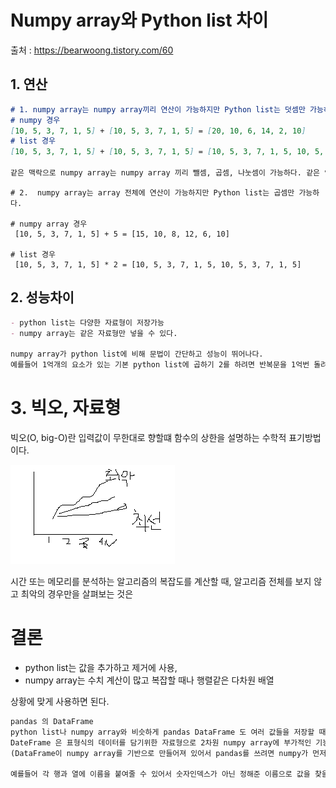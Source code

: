 # Numpy array와 Python list 차이

출처 : https://bearwoong.tistory.com/60

## 1. 연산

```markdown
# 1. numpy array는 numpy array끼리 연산이 가능하지만 Python list는 덧셈만 가능하다.
# numpy 경우
[10, 5, 3, 7, 1, 5] + [10, 5, 3, 7, 1, 5] = [20, 10, 6, 14, 2, 10]
# list 경우
[10, 5, 3, 7, 1, 5] + [10, 5, 3, 7, 1, 5] = [10, 5, 3, 7, 1, 5, 10, 5, 3, 7, 1, 5] 

같은 맥락으로 numpy array는 numpy array 끼리 뺄셈, 곱셈, 나눗셈이 가능하다. 같은 인덱스에 있는 값들끼리 연산해준다. Pythom list는 리스트끼리 뺄셈, 곱셈, 나눗셈을 하면 오류가 난다.
```



```
# 2.  numpy array는 array 전체에 연산이 가능하지만 Python list는 곱셈만 가능하다.

# numpy array 경우 
 [10, 5, 3, 7, 1, 5] + 5 = [15, 10, 8, 12, 6, 10]

# list 경우
 [10, 5, 3, 7, 1, 5] * 2 = [10, 5, 3, 7, 1, 5, 10, 5, 3, 7, 1, 5]
```



## 2. 성능차이

```markdown
- python list는 다양한 자료형이 저장가능 
- numpy array는 같은 자료형만 넣을 수 있다. 

numpy array가 python list에 비해 문법이 간단하고 성능이 뛰어나다.
예를들어 1억개의 요소가 있는 기본 python list에 곱하기 2를 하려면 반복문을 1억번 돌려야 하는데 numpy array는 그냥 * 2 만 붙여주면 된다. 문법이 간단할 뿐만 아니라 실제 실행했을 때도 numpy array가 훨씬 짧은 시간에 연산을 마친다.

```



# 3. 빅오, 자료형

빅오(O, big-O)란 입력값이 무한대로 향할떄 함수의 상한을 설명하는 수학적 표기방법이다.



![image-20220321212701636](List_array.assets/image-20220321212701636.png)

시간 또는 메모리를 분석하는 알고리즘의 복잡도를 계산할 때, 알고리즘 전체를 보지 않고 최악의 경우만을 살펴보는 것은 

# 결론

- python list는 값을 추가하고 제거에 사용,
- numpy array는 수치 계산이 많고 복잡할 때나 행렬같은 다차원 배열

상황에 맞게 사용하면 된다.



```markdown
pandas 의 DataFrame
python list나 numpy array와 비슷하게 pandas DataFrame 도 여러 값들을 저장할 때 쓰인다.
DateFrame 은 표형식의 데이터를 담기위한 자료형으로 2차원 numpy array에 부가적인 기능이 추가된 것이다. 
(DataFrame이 numpy array를 기반으로 만들어져 있어서 pandas를 쓰려면 numpy가 먼저 설치되어 있어야한다.)

예를들어 각 행과 열에 이름을 붙여줄 수 있어서 숫자인덱스가 아닌 정해준 이름으로 값을 찾을 수 있다. numpy array에서는 숫자 인덱스만 가능했다. 또 2차원 numpyarray에서는 모든 값이 같은 자료형이어야 하는 제약이 있었지만 DataFrame 에서는 다양한 자료형의 데이터를 담을 수 있다.
```

